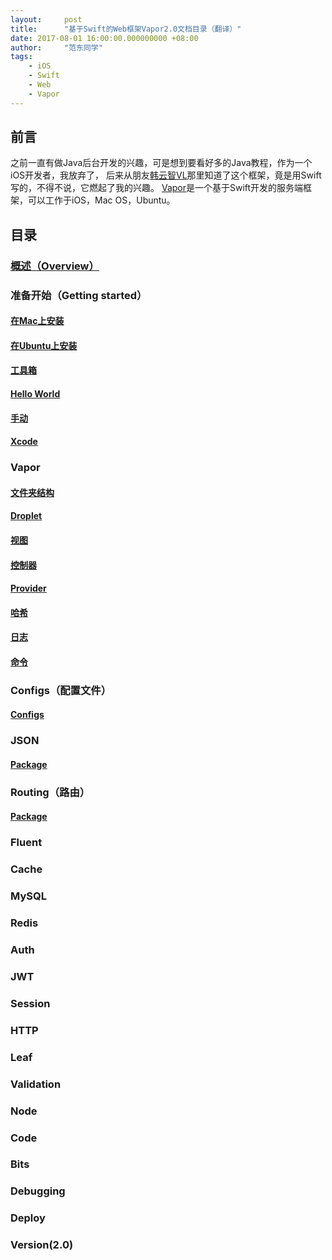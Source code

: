 ```yaml
---
layout:     post
title:      "基于Swift的Web框架Vapor2.0文档目录（翻译）"
date: 2017-08-01 16:00:00.000000000 +08:00
author:     "范东同学"
tags:
    - iOS
    - Swift
    - Web
    - Vapor
---
```

## 前言
之前一直有做Java后台开发的兴趣，可是想到要看好多的Java教程，作为一个iOS开发者，我放弃了，
后来从朋友[韩云智VL](http://www.jianshu.com/u/92f7630a351b)那里知道了这个框架，竟是用Swift写的，不得不说，它燃起了我的兴趣。
[Vapor](http://vapor.codes)是一个基于Swift开发的服务端框架，可以工作于iOS，Mac OS，Ubuntu。
## 目录
### [概述（Overview）](http://www.jianshu.com/p/0c0c6554e472)
### 准备开始（Getting started）
#### [在Mac上安装](https://github.com/fandongtongxue/VaporDoc/blob/master/Getting%20Started/01Install%20Mac%20OS.markdown)
#### [在Ubuntu上安装](https://github.com/fandongtongxue/VaporDoc/blob/master/Getting%20Started/02Install%20Ubuntu.markdown)
#### [工具箱](https://github.com/fandongtongxue/VaporDoc/blob/master/Getting%20Started/03ToolBox.markdown)
#### [Hello World](https://github.com/fandongtongxue/VaporDoc/blob/master/Getting%20Started/04Hello%20World.markdown)
#### [手动](https://github.com/fandongtongxue/VaporDoc/blob/master/Getting%20Started/05Manual.markdown)
#### [Xcode](https://github.com/fandongtongxue/VaporDoc/blob/master/Getting%20Started/06Xcode.markdown)
### Vapor
#### [文件夹结构](http://www.jianshu.com/p/a5681ecd0c43)
#### [Droplet](http://www.jianshu.com/p/a7df79df30b7)
#### [视图](http://www.jianshu.com/p/eff525cad446)
#### [控制器](http://www.jianshu.com/p/2db6fe8579d8)
#### [Provider](http://www.jianshu.com/p/f97612a271b1)
#### [哈希](http://www.jianshu.com/p/d07092711b3f)
#### [日志](http://www.jianshu.com/p/84558b3de9e5)
#### [命令](http://www.jianshu.com/p/1655275acfa8)
### Configs（配置文件）
#### [Configs](https://github.com/fandongtongxue/VaporDoc/blob/master/Config/Config.markdown)
### JSON
#### [Package](http://www.jianshu.com/p/87a42c06df7d)
### Routing（路由）
#### [Package](https://github.com/fandongtongxue/VaporDoc/blob/master/Routing/01Package.markdown)
### Fluent
### Cache
### MySQL
### Redis
### Auth
### JWT
### Session
### HTTP
### Leaf
### Validation
### Node
### Code
### Bits
### Debugging
### Deploy
### Version(2.0)


